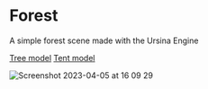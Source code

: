 # Forest
A simple forest scene made with the Ursina Engine

[Tree model](https://poly.pizza/m/w8ZaiYjK8C)
[Tent model](https://poly.pizza/m/LrTs3hVGXv)

![Screenshot 2023-04-05 at 16 09 29](https://user-images.githubusercontent.com/77012627/230124137-5116a3f5-6dc5-44f8-a630-67594311f3f0.png)
